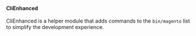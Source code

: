 #### CliEnhanced
CliEnhanced is a helper module that adds commands to the `bin/magento` list to simplify the development experience.